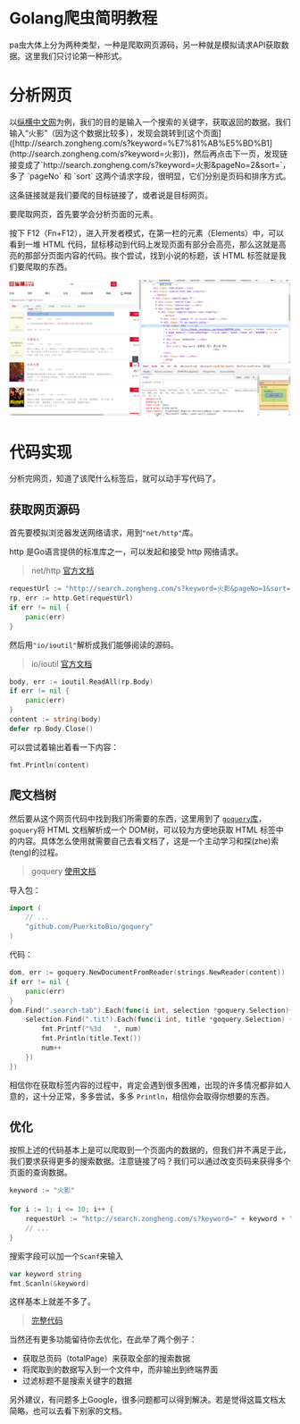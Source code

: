 # Golang爬虫简明教程

pa虫大体上分为两种类型，一种是爬取网页源码，另一种就是模拟请求API获取数据。这里我们只讨论第一种形式。

# 分析网页

以[纵横中文网]([http://zongheng.com](http://zongheng.com/))为例，我们的目的是输入一个搜索的关键字，获取返回的数据。我们输入“火影”（因为这个数据比较多），发现会跳转到[这个页面]([http://search.zongheng.com/s?keyword=%E7%81%AB%E5%BD%B1](http://search.zongheng.com/s?keyword=火影))，然后再点击下一页，发现链接变成了`http://search.zongheng.com/s?keyword=火影&pageNo=2&sort=`，多了 `pageNo` 和 `sort` 这两个请求字段，很明显，它们分别是页码和排序方式。

这条链接就是我们要爬的目标链接了，或者说是目标网页。

要爬取网页，首先要学会分析页面的元素。

按下 F12（Fn+F12），进入开发者模式，在第一栏的元素（Elements）中，可以看到一堆 HTML 代码，鼠标移动到代码上发现页面有部分会高亮，那么这就是高亮的那部分页面内容的代码。挨个尝试，找到小说的标题，该 HTML 标签就是我们要爬取的东西。

![](./browser_crawler.png)

# 代码实现

分析完网页，知道了该爬什么标签后，就可以动手写代码了。

## 获取网页源码

首先要模拟浏览器发送网络请求，用到`"net/http"`库。

http 是Go语言提供的标准库之一，可以发起和接受 http 网络请求。

>   net/http [官方文档](https://golang.org/pkg/net/http/)

```go
requestUrl := "http://search.zongheng.com/s?keyword=火影&pageNo=1&sort="
rp, err := http.Get(requestUrl)
if err != nil {
	panic(err)
}
```

然后用`"io/ioutil"`解析成我们能够阅读的源码。

>   io/ioutil [官方文档](https://golang.org/pkg/io/ioutil/)

```go
body, err := ioutil.ReadAll(rp.Body)
if err != nil {
	panic(err)
}
content := string(body)
defer rp.Body.Close()
```

可以尝试着输出着看一下内容：

```go
fmt.Println(content)
```

## 爬文档树

然后要从这个网页代码中找到我们所需要的东西，这里用到了 [`goquery`库](https://github.com/PuerkitoBio/goquery)，`goquery`将 HTML 文档解析成一个 DOM树，可以较为方便地获取 HTML 标签中的内容。具体怎么使用就需要自己去看文档了，这是一个主动学习和探(zhe)索(teng)的过程。

>   goquery [使用文档](https://godoc.org/github.com/PuerkitoBio/goquery)

导入包：

```go
import (
    // ...
    "github.com/PuerkitoBio/goquery"
)
```

代码：

```go
dom, err := goquery.NewDocumentFromReader(strings.NewReader(content))
if err != nil {
	panic(err)
}
dom.Find(".search-tab").Each(func(i int, selection *goquery.Selection){
	selection.Find(".tit").Each(func(i int, title *goquery.Selection) {
		fmt.Printf("%3d   ", num)
		fmt.Println(title.Text())
		num++
	})
})
```

相信你在获取标签内容的过程中，肯定会遇到很多困难，出现的许多情况都非如人意的，这十分正常，多多尝试，多多 `Println`，相信你会取得你想要的东西。

## 优化

按照上述的代码基本上是可以爬取到一个页面内的数据的，但我们并不满足于此，我们要求获得更多的搜索数据。注意链接了吗？我们可以通过改变页码来获得多个页面的查询数据。

```go
keyword := "火影"

for i := 1; i <= 10; i++ {
	requestUrl := "http://search.zongheng.com/s?keyword=" + keyword + "&pageNo=" + strconv.Itoa(i) + "&sort="
    // ...
}
```

搜索字段可以加一个`Scanf`来输入

```go
var keyword string
fmt.Scanln(&keyword)
```

这样基本上就差不多了。

>   [完整代码](https://github.com/Shadowmaple/go/blob/master/muxi101/crawler/crawler.go)

当然还有更多功能留待你去优化，在此举了两个例子：

+   获取总页码（totalPage）来获取全部的搜索数据
+   将爬取到的数据写入到一个文件中，而非输出到终端界面
+   过滤标题不是搜索关键字的数据



另外建议，有问题多上Google，很多问题都可以得到解决。若是觉得这篇文档太简略，也可以去看下别家的文档。
